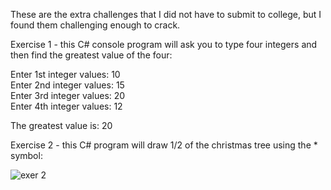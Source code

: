 These are the extra challenges that I did not have to submit to college, but I found them challenging enough to crack. 

Exercise 1 - this C# console program will ask you to type four integers and then find the greatest value of the four:

Enter 1st integer values: 10   
Enter 2nd integer values: 15  
Enter 3rd integer values: 20  
Enter 4th integer values: 12 

The greatest value is: 20

Exercise 2 - this C# program will draw 1/2 of the christmas tree using the * symbol:

![exer 2](https://user-images.githubusercontent.com/14170402/36906032-1740bcec-1df2-11e8-9ad0-ebae1cd7a9d4.PNG)

